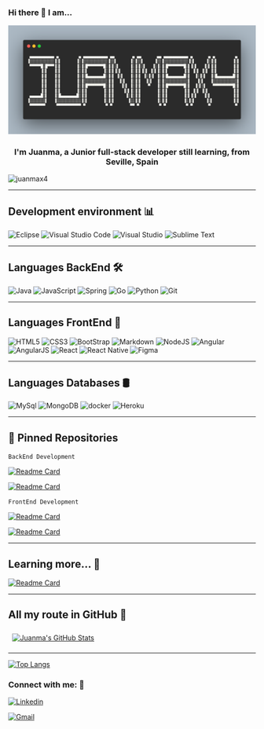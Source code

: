 ### Hi there 👋 I am...

<img src="./img/carbon.png">

<h3 align="center">I'm Juanma, a Junior full-stack developer still learning, from Seville, Spain
</h3>

![juanmax4](https://komarev.com/ghpvc/?username=juanmax4&color=ABEBC6)

---

## Development environment 📊

![Eclipse](https://img.shields.io/badge/Eclipse-FE7A16.svg?style=for-the-badge&logo=Eclipse&logoColor=white)
![Visual Studio Code](https://img.shields.io/badge/Visual%20Studio%20Code-0078d7.svg?style=for-the-badge&logo=visual-studio-code&logoColor=white)
![Visual Studio](https://img.shields.io/badge/Visual%20Studio-5C2D91.svg?style=for-the-badge&logo=visual-studio&logoColor=white)
![Sublime Text](https://img.shields.io/badge/sublime_text-%23575757.svg?style=for-the-badge&logo=sublime-text&logoColor=important)


---

## Languages BackEnd 🛠

![Java](https://img.shields.io/badge/java-%23ED8B00.svg?style=for-the-badge&logo=java&logoColor=white)
![JavaScript](https://img.shields.io/badge/javascript-%23323330.svg?style=for-the-badge&logo=javascript&logoColor=%23F7DF1E)
![Spring](https://img.shields.io/badge/Spring-6DB33F?style=for-the-badge&logo=spring&logoColor=white)
![Go](https://img.shields.io/badge/Go-00ADD8?style=for-the-badge&logo=go&logoColor=white)
![Python](https://img.shields.io/badge/Python-14354C?style=for-the-badge&logo=python&logoColor=white)
![Git](https://img.shields.io/badge/git-%23F05033.svg?style=for-the-badge&logo=git&logoColor=white)

---
## Languages FrontEnd 🎨


![HTML5](https://img.shields.io/badge/html5-%23E34F26.svg?style=for-the-badge&logo=html5&logoColor=white)
![CSS3](https://img.shields.io/badge/css3-%231572B6.svg?style=for-the-badge&logo=css3&logoColor=white)
![BootStrap](https://img.shields.io/badge/Bootstrap-563D7C?style=for-the-badge&logo=bootstrap&logoColor=white)
![Markdown](https://img.shields.io/badge/markdown-%23000000.svg?style=for-the-badge&logo=markdown&logoColor=white)
![NodeJS](https://img.shields.io/badge/node.js-6DA55F?style=for-the-badge&logo=node.js&logoColor=white)
![Angular](https://img.shields.io/badge/Angular-DD0031?style=for-the-badge&logo=angular&logoColor=white)
![AngularJS](https://img.shields.io/badge/AngularJS-E23237?style=for-the-badge&logo=angularjs&logoColor=white)
![React](https://img.shields.io/badge/react-%2320232a.svg?style=for-the-badge&logo=react&logoColor=%2361DAFB)
![React Native](https://img.shields.io/badge/react_native-%2320232a.svg?style=for-the-badge&logo=react&logoColor=%2361DAFB)
![Figma](https://img.shields.io/badge/figma-%23F24E1E.svg?style=for-the-badge&logo=figma&logoColor=white)

---

## Languages Databases 🛢

![MySql](https://img.shields.io/badge/MySQL-00000F?style=for-the-badge&logo=mysql&logoColor=white)
![MongoDB](https://img.shields.io/badge/MongoDB-4EA94B?style=for-the-badge&logo=mongodb&logoColor=white)
![docker](https://img.shields.io/badge/docker-%231572B6?style=for-the-badge&logo=docker&logoColor=white)
![Heroku](https://img.shields.io/badge/Heroku-430098?style=for-the-badge&logo=heroku&logoColor=white)

---

## 📌 Pinned Repositories

~~~
BackEnd Development
~~~

[![Readme Card](https://github-readme-stats.vercel.app/api/pin/?username=juanmax4&repo=dwes)](https://github.com/anuraghazra/github-readme-stats)

[![Readme Card](https://github-readme-stats.vercel.app/api/pin/?username=juanmax4&repo=DAW-EC_JJA)](https://github.com/anuraghazra/github-readme-stats)

~~~
FrontEnd Development
~~~

[![Readme Card](https://github-readme-stats.vercel.app/api/pin/?username=juanmax4&repo=DIW)](https://github.com/anuraghazra/github-readme-stats)

[![Readme Card](https://github-readme-stats.vercel.app/api/pin/?username=juanmax4&repo=juanmax4.github.io)](https://github.com/anuraghazra/github-readme-stats)

---

## Learning more... 📖

[![Readme Card](https://github-readme-stats.vercel.app/api/pin/?username=juanmax4&repo=openwebinars)](https://github.com/juanmax4/github-readme-stats)

---


## All my route in GitHub 🧩

<a href="https://github.com/juanmax4">
  <img align="center" style="margin:0.5rem" src="https://github-readme-stats.vercel.app/api?username=juanmax4&show_icons=true&line_height=27&count_private=true&title_color=ffffff&text_color=c9cacc&icon_color=4AB097&bg_color=1A2B34" alt="Juanma's GitHub Stats" />
</a>

---

[![Top Langs](https://github-readme-stats.vercel.app/api/top-langs/?username=juanmax4&layout=compact)](https://github.com/juanmax4)


<h3 align="left">Connect with me: 🔗</h3>

[![Linkedin](https://img.shields.io/badge/linkedin-%230077B5.svg?style=for-the-badge&logo=linkedin&logoColor=white)](https://es.linkedin.com/in/juan-manuel-j%C3%ADmenez-%C3%A1lvarez-857774211?trk=public_profile_samename-profile)

[![Gmail](https://img.shields.io/badge/Gmail-D14836?style=for-the-badge&logo=gmail&logoColor=white)](mailto:juanma97sevillano@gmail.com)

